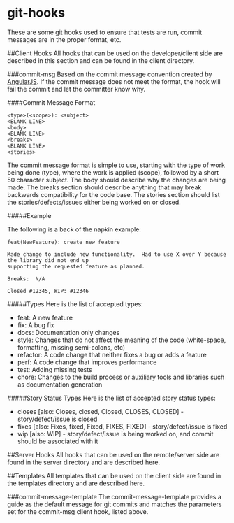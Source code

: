 # git-hooks
These are some git hooks used to ensure that tests are run, commit messages are in the proper format, etc.

##Client Hooks
All hooks that can be used on the developer/client side are described in this section and can be found in the client directory.

###commit-msg
Based on the commit message convention created by [AngularJS](https://github.com/angular/angular.js/blob/master/CONTRIBUTING.md#commit).
If the commit message does not meet the format, the hook will fail the commit and let the committer know why.

####Commit Message Format

    <type>(<scope>): <subject>
    <BLANK LINE>
    <body>
    <BLANK LINE>
    <breaks>
    <BLANK LINE>
    <stories>

The commit message format is simple to use, starting with the type of work being done (type), where the work is applied
 (scope), followed by a short 50 character subject.  The body should describe why the changes are being made.  The 
 breaks section should describe anything that may break backwards compatibility for the code base. The stories section 
 should list the stories/defects/issues either being worked on or closed.
 
#####Example

The following is a back of the napkin example:

    feat(NewFeature): create new feature
    
    Made change to include new functionality.  Had to use X over Y because the library did not end up 
    supporting the requested feature as planned.
    
    Breaks:  N/A
        
    Closed #12345, WIP: #12346

#####Types
Here is the list of accepted types:

- feat: A new feature
- fix: A bug fix
- docs: Documentation only changes
- style: Changes that do not affect the meaning of the code (white-space, formatting, missing semi-colons, etc)
- refactor: A code change that neither fixes a bug or adds a feature
- perf: A code change that improves performance
- test: Adding missing tests
- chore: Changes to the build process or auxiliary tools and libraries such as documentation generation

#####Story Status Types
Here is the list of accepted story status types:

- closes [also:  Closes, closed, Closed, CLOSES, CLOSED] - story/defect/issue is closed
- fixes [also:  Fixes, fixed, Fixed, FIXES, FIXED] - story/defect/issue is fixed
- wip [also: WIP] - story/defect/issue is being worked on, and commit should be associated with it
    

##Server Hooks
All hooks that can be used on the remote/server side are found in the server directory and are described here.

##Templates
All templates that can be used on the client side are found in the templates directory and are described here.

###commit-message-template
The commit-message-template provides a guide as the default message for git commits and matches the parameters set for
the commit-msg client hook, listed above.
